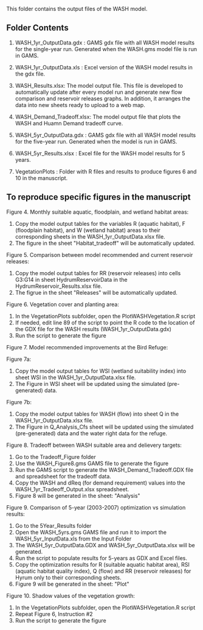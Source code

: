 This folder contains the output files of the WASH model.

## Folder Contents

1. WASH_1yr_OutputData.gdx : GAMS gdx file with all WASH model results for the single-year run. Generated when the WASH.gms model file is run in GAMS.

2. WASH_1yr_OutputData.xls : Excel version of the WASH model results in the gdx file.

3. WASH_Results.xlsx: The model output file. This file is developed to automatically update after every model run and generate new flow comparison and reservoir releases graphs. In addition, it arranges the data into new sheets ready to upload to a web map. 

4. WASH_Demand_Tradeoff.xlsx: The model output file that plots the WASH and Huamn Demand tradeoff curve. 

5. WASH_5yr_OutputData.gdx : GAMS gdx file with all WASH model results for the five-year run. Generated when the model is run in GAMS.

6. WASH_5yr_Results.xlsx : Excel file for the WASH model results for 5 years.

7. VegetationPlots : Folder with R files and results to produce figures 6 and 10 in the manuscript.

## To reproduce specific figures in the manuscript

Figure 4. Monthly suitable aquatic, floodplain, and wetland habitat areas:
1. Copy the model output tables for the variables R (aquatic habitat), F (floodplain habitat), and W (wetland habitat) areas to their corresponding sheets in the WASH_1yr_OutputData.xlsx file. 
2. The figure in the sheet "Habitat_tradeoff" will be automatically updated.

Figure 5. Comparison between model recommended and current reservoir releases:
1. Copy the model output tables for RR (reservoir releases) into cells G3:G14 in sheet HydrumReservoirData in the HydrumReservoir_Results.xlsx file. 
2. The figrue in the sheet "Releases" will be automatically updated.

Figure 6. Vegetation cover and planting area:
1. In the VegetationPlots subfolder, open the PlotWASHVegetation.R script
2. If needed, edit line 89 of the script to point the R code to the location of the GDX file for the WASH results (WASH_1yr_OutputData.gdx)
3. Run the script to generate the figure

Figure 7. Model recommended improvements at the Bird Refuge:

Figure 7a:
1. Copy the model output tables for WSI (wetland suitability index) into sheet WSI in the WASH_1yr_OutputData.xlsx file.
2. The Figure in WSI sheet will be updated using the simulated (pre-generated) data.

Figure 7b:
1. Copy the model output tables for WASH (flow) into sheet Q in the WASH_1yr_OutputData.xlsx file.
2. The Figure in Q_Analysis_Cfs sheet will be updated using the simulated (pre-generated) data and the water right data for the refuge.

Figure 8. Tradeoff between WASH suitable area and delievery targets:
1. Go to the Tradeoff_Figure folder 
2. Use the WASH_Figure8.gms GAMS file to generate the figure 
3. Run the GAMS script to generate the WASH_Demand_Tradeoff.GDX file and spreadsheet for the tradeoff data.
4. Copy the WASH and dReq (for demand requirement) values into the WASH_1yr_Tradeoff_Output.xlsx spreadsheet.
5. Figure 8 will be generated in the sheet: "Analysis"

Figure 9. Comparison of 5-year (2003-2007) optimization vs simulation results:
1. Go to the 5Year_Results folder
2. Open the WASH_5yrs.gms GAMS file and run it to import the WASH_5yr_InputData.xls from the Input Folder 
3. The WASH_5yr_OutputData.GDX and WASH_5yr_OutputData.xlsx will be generated.
4. Run the script to populate results for 5-years as GDX and Excel files.
5. Copy the optimization results for R (suitable aquatic habitat area), RSI (aquatic habitat quality index), Q (flow) and RR (reservoir releases) for Hyrum only to their corresponding sheets. 
6. Figure 9 will be generated in the sheet: "Plot"

Figure 10. Shadow values of the vegetation growth:
1. In the VegetationPlots subfolder, open the PlotWASHVegetation.R script
2. Repeat Figure 6, Instruction #2
3. Run the script to generate the figure
